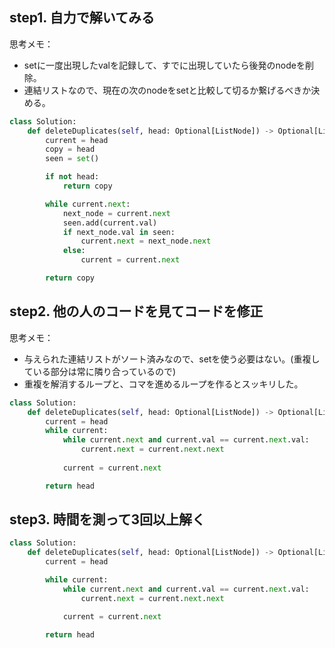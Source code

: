 ## step1. 自力で解いてみる
思考メモ：
- setに一度出現したvalを記録して、すでに出現していたら後発のnodeを削除。
- 連結リストなので、現在の次のnodeをsetと比較して切るか繋げるべきか決める。
```python
class Solution:
    def deleteDuplicates(self, head: Optional[ListNode]) -> Optional[ListNode]:
        current = head
        copy = head
        seen = set()

        if not head:
            return copy

        while current.next:
            next_node = current.next
            seen.add(current.val)
            if next_node.val in seen:
                current.next = next_node.next
            else:
                current = current.next

        return copy
```
## step2. 他の人のコードを見てコードを修正
思考メモ：
- 与えられた連結リストがソート済みなので、setを使う必要はない。(重複している部分は常に隣り合っているので)
- 重複を解消するループと、コマを進めるループを作るとスッキリした。
```python
class Solution:
    def deleteDuplicates(self, head: Optional[ListNode]) -> Optional[ListNode]:
        current = head
        while current:
            while current.next and current.val == current.next.val:
                current.next = current.next.next
            
            current = current.next

        return head
```
## step3. 時間を測って3回以上解く
```python
class Solution:
    def deleteDuplicates(self, head: Optional[ListNode]) -> Optional[ListNode]:
        current = head

        while current:
            while current.next and current.val == current.next.val:
                current.next = current.next.next

            current = current.next

        return head
```